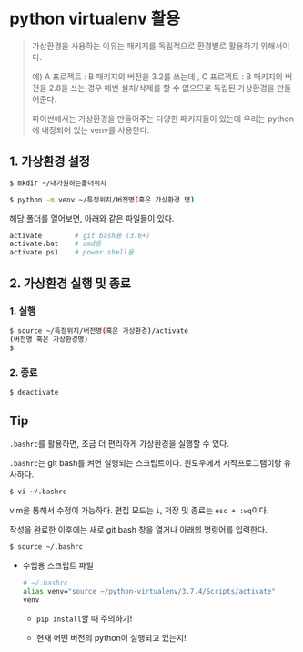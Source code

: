 # python virtualenv 활용

> 가상환경을 사용하는 이유는 패키지를 독립적으로 환경별로 활용하기 위해서이다.
>
> 예) A 프로젝트 : B 패키지의 버전을 3.2를 쓰는데 , C 프로젝트 : B 패키지의 버전을 2.8을 쓰는 경우 매번 설치/삭제를 할 수 없으므로 독립된 가상환경을 만들어준다.
>
> 파이썬에서는 가상환경을 만들어주는 다양한 패키지들이 있는데 우리는 python에 내장되어 있는 venv를 사용한다.

## 1. 가상환경 설정

```bash
$ mkdir ~/내가원하는폴더위치
```

```bash
$ python -m venv ~/특정위치/버전명(혹은 가상환경 명)
```

해당 폴더를 열어보면, 아래와 같은 파일들이 있다.

```bash
activate 		# git bash용 (3.6+)
activate.bat 	# cmd용
activate.ps1 	# power shell용
```

## 2. 가상환경 실행 및 종료

### 1. 실행

```bash
$ source ~/특정위치/버전명(혹은 가상환경)/activate
(버전명 혹은 가상환경명)
$ 
```

### 2. 종료

```bash
$ deactivate
```

## Tip

`.bashrc`를 활용하면, 조금 더 편리하게 가상환경을 실행할 수 있다. 

`.bashrc`는 git bash를 켜면 실행되는 스크립트이다. 윈도우에서 시작프로그램이랑 유사하다.

```bash
$ vi ~/.bashrc
```

vim을 통해서 수정이 가능하다. 편집 모드는 `i`, 저장 및 종료는 `esc + :wq`이다. 

작성을 완료한 이후에는 새로 git bash 창을 열거나 아래의 명령어를 입력한다.

```bash
$ source ~/.bashrc
```

* 수업용 스크립트 파일

  ```bash
  # ~/.bashrc 
  alias venv="source ~/python-virtualenv/3.7.4/Scripts/activate"
  venv
  ```
  
  * `pip install`할 때 주의하기! 
  
  * 현재 어떤 버전의 python이 실행되고 있는지!
  
    
